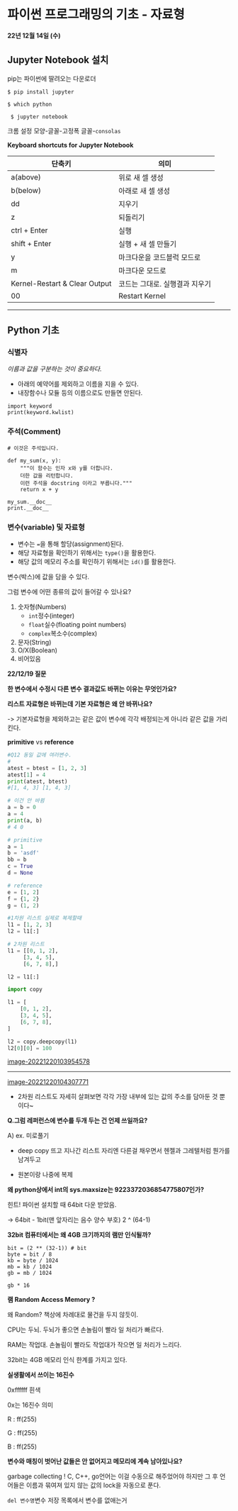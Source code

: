 # 파이썬 프로그래밍의 기초 - 자료형

**22년 12월 14일 (수)**

## Jupyter Notebook 설치

pip는 파이썬에 딸려오는 다운로더

`$ pip install jupyter`

`$ which python`

` $ jupyter notebook`

크롬 설정 모양-글꼴-고정폭 글꼴-`consolas`



**Keyboard shortcuts  for Jupyter Notebook**

| 단축키                         | 의미                           |
| ------------------------------ | ------------------------------ |
| a(above)                       | 위로 새 셀 생성                |
| b(below)                       | 아래로 새 셀 생성              |
| dd                             | 지우기                         |
| z                              | 되돌리기                       |
| ctrl + Enter                   | 실행                           |
| shift + Enter                  | 실행 + 새 셀 만들기            |
| y                              | 마크다운을 코드블럭 모드로     |
| m                              | 마크다운 모드로                |
| Kernel-Restart &  Clear Output | 코드는 그대로. 실행결과 지우기 |
| 00                             | Restart Kernel                 |



---

## Python 기초

### 식별자

*이름과 값을 구분하는 것이 중요하다.*

- 아래의 예약어를 제외하고 이름을 지을 수 있다.
- 내장함수나 모듈 등의 이름으로도 만들면 안된다.

```
import keyword
print(keyword.kwlist)
```



### 주석(Comment)

```
# 이것은 주석입니다.

def my_sum(x, y):
    """이 함수는 인자 x와 y를 더합니다.
    더한 값을 리턴합니다.
    이런 주석을 docstring 이라고 부릅니다."""
    return x + y
    
my_sum.__doc__
print.__doc__
```



### 변수(variable) 및 자료형

- 변수는 `=`을 통해 할당(assignment)된다.
- 해당 자료형을 확인하기 위해서는 `type()`을 활용한다.
- 해당 값의 메모리 주소를 확인하기 위해서는 `id()`를 활용한다.



변수(박스)에 값을 담을 수 있다.

그럼 변수에 어떤 종류의 값이 들어갈 수 있나요?

1. 숫자형(Numbers)
   - `int`정수(integer)
   - `float`실수(floating point numbers)
   - `complex`복소수(complex)
2. 문자(String)
3. O/X(Boolean)
4. 비어있음



**22/12/19 질문**

**한 변수에서 수정시 다른 변수 결과값도 바뀌는 이유는 무엇인가요?**

**리스트 자료형은 바뀌는데 기본 자료형은 왜 안 바뀌나요?**

-> 기본자료형을 제외하고는 같은 값이 변수에 각각 배정되는게 아니라 같은 값을 가리킨다. 

**primitive** vs **reference**

```python
#Q12 동일 값에 여러변수. 
# 
atest = btest = [1, 2, 3]
atest[1] = 4
print(atest, btest)
#[1, 4, 3] [1, 4, 3]

# 이건 안 바뀜
a = b = 0
a = 4
print(a, b)
# 4 0
```

```python
# primitive
a = 1
b = 'asdf'
bb = b
c = True
d = None

# reference
e = [1, 2]
f = {1, 2}
g = (1, 2)

#1차원 리스트 실제로 복제할때
l1 = [1, 2, 3]
l2 = l1[:]

# 2차원 리스트
l1 = [[0, 1, 2],
     [3, 4, 5],
     [6, 7, 8],]

l2 = l1[:]
```

```python
import copy

l1 = [
	[0, 1, 2],
	[3, 4, 5],
	[6, 7, 8],
]

l2 = copy.deepcopy(l1)
l2[0][0] = 100
```

[image-20221220103954578](https://github.com/choe-yujin/TIL/blob/master/01_Python/02.python-basic-datatype.assets/image-20221220103954578.png)

---

[image-20221220104307771](https://github.com/choe-yujin/TIL/blob/master/01_Python/02.python-basic-datatype.assets/image-20221220104307771.png)



- 2차원 리스트도 자세히 살펴보면 각각 가장 내부에 있는 값의 주소를 담아둔 것 뿐이다~

**Q.그럼 레퍼런스에 변수를 두개 두는 건 언제 쓰일까요?**

A) ex. 미로풀기 

- deep copy 뜨고 지나간 리스트 자리엔 다른걸 채우면서 헨젤과 그레텔처럼 뭔가를 남겨두고

- 원본이랑 나중에 복제



**왜 python상에서 int의 sys.maxsize는 9223372036854775807인가?**

힌트! 파이썬 설치할 때 64bit 다운 받았음.

-> 64bit - 1bit(맨 앞자리는 음수 양수 부호) 2 ^ (64-1)



**32bit 컴퓨터에서는 왜 4GB 크기까지의 램만 인식될까?**

```
bit = (2 ** (32-1)) # bit
byte = bit / 8
kb = byte / 1024
mb = kb / 1024
gb = mb / 1024

gb * 16 
```

**램 Random Access Memory ?**

왜 Random? 책상에 차례대로 물건을 두지 않듯이.



CPU는 두뇌. 두뇌가 좋으면 손놀림이 빨라 일 처리가 빠르다.

RAM는 작업대. 손놀림이 빨라도 작업대가 작으면 일 처리가 느리다.

32bit는 4GB 메모리 인식 한계를 가지고 있다.



**실생활에서 쓰이는 16진수**

0xffffff 흰색

0x는 16진수 의미

R : ff(255)

G : ff(255)

B : ff(255)



**변수와 매칭이 벗어난 값들은 안 없어지고 메모리에 계속 남아있나요?**

garbage collecting ! C, C++, go언어는 이걸 수동으로 해주었어야 하지만 그 후 언어들은 이름과 묶여져 있지 않는 값의 lock을 자동으로 푼다. 

 `del 변수명`변수 저장 목록에서 변수를 없애는거

